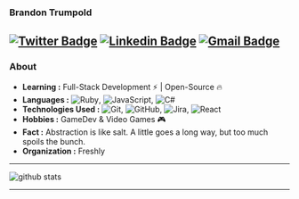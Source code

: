 ### Brandon Trumpold 
[![Twitter Badge](https://img.shields.io/badge/-@brandontrumpold-1ca0f1?style=flat-square&logo=twitter&logoColor=white&link=https://twitter.com/brandontrumpold)](https://twitter.com/brandontrumpold)  [![Linkedin Badge](https://img.shields.io/badge/-Brandon_Trumpold-blue?style=flat-square&logo=Linkedin&logoColor=white&link=https://www.linkedin.com/in/brandon-trumpold-1461a1142/)](https://www.linkedin.com/in/brandon-trumpold-1461a1142/) [![Gmail Badge](https://img.shields.io/badge/-brandon.trumpold@gmail.com-c14438?style=flat-square&logo=Gmail&logoColor=white&link=mailto:brandon.trumpold@gmail.com)](mailto:brandon.trumpold@gmail.com)
---------------------------------------------------------------------------------------------------------------------------------------------------------------------------------
### About

-  **Learning :** Full-Stack Development :zap: | Open-Source :fire:	
-  **Languages :** ![Ruby](https://img.shields.io/badge/-Ruby-000000?style=flat&logo=Ruby), ![JavaScript](https://img.shields.io/badge/-JavaScript-000000?style=flat&logo=javascript), ![C#](https://img.shields.io/badge/-C#-000000?style=flat&logo=C#%2B%2B&logoColor=00599C)
-  **Technologies Used :** ![Git](https://img.shields.io/badge/-Git-000000?style=flat&logo=git&logoColor=F05032), ![GitHub](https://img.shields.io/badge/-GitHub-000000?style=flat&logo=github&logoColor=FFFFFF), ![Jira](https://img.shields.io/badge/-Jira-000000?style=flat&logo=jira-software&logoColor=white&logoColor=0052CC), ![React](https://img.shields.io/badge/-React-000000?style=flat&logo=React&logoColor=61DAFB)
-  **Hobbies :** GameDev & Video Games :video_game:
-  **Fact :** Abstraction is like salt. A little goes a long way, but too much spoils the bunch.
-  **Organization :** Freshly
---------------------------------------------------------------------------------------------------------------------------------------------------------------------------------

![github stats](https://github-readme-stats.vercel.app/api?username=brandontrumpold&show_icons=true)

---------------------------------------------------------------------------------------------------------------------------------------------------------------------------------
